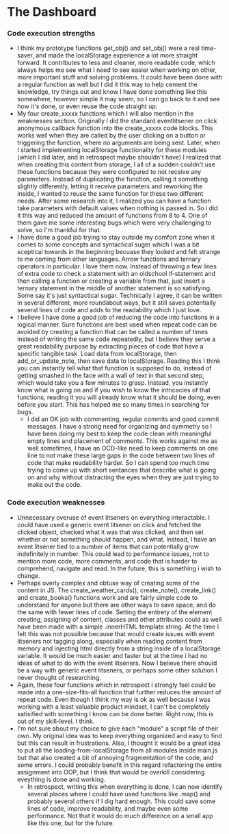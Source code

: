 # The Dashboard

### Code execution strengths

- I think my prototype functions get_obj() and set_obj() were a real time-saver, and
  made the localStorage experience a lot more straight forward. It contributes to
  less and cleaner, more readable code, which always helps me see what I need to see
  easier when working on other, more important stuff and solving problems. It could
  have been done with a regular function as well but I did it this way to help cement
  the knowledge, try things out and know I have done something like this somewhere,
  however simple it may seem, so I can go back to it and see how it's done, or even
  reuse the code straight up.
- My four create_xxxxx functions which I will also mention in the weaknesses section.
  Originally I did the standard eventlitsener on click anonymous callback function
  into the create_xxxxx code blocks. This works well when they are called by the user
  clicking on a button or triggering the function, where no arguments are being sent.
  Later, when I started implementing localStorage functionality for these modules
  (which I did later, and in retrospect maybe shouldn't have) I realized that when
  creating this content from storage, I all of a sudden couldn't use these functions
  because they were configured to not receive any parameters. Instead of duplicating
  the function, calling it something slightly differently, letting it receive
  parameters and reworking the inside, I wanted to reuse the same function for these
  two different needs. After some research into it, I realized you can have a function
  take parameters with default values when nothing is passed in. So i did it this
  way and reduced the amount of functions from 8 to 4. One of them gave me some
  interesting bugs which were very challenging to solve, so I'm thankful for that.
- I have done a good job trying to stay outside my comfort zone when it comes to
  some concepts and syntactical suger which I was a bit sceptical towards in the
  beginning becuase they looked and felt strange to me coming from other languages.
  Arrow functions and ternary operators in particular. I love them now. Instead of
  throwing a few lines of extra code to check a statement with an oldschool
  if-statement and then calling a function or creating a variable from that, just
  insert a ternary statement in the middle of another statement is so satisfying.
  Some say it's just syntactical sugar. Technically I agree, it can be written in
  several different, more roundabout ways, but it still saves potentially several
  lines of code and adds to the readability which I just love.
- I believe I have done a good job of reducing the code into functions in a
  logical manner. Sure functions are best used when repeat code can be avoided by
  creating a function that can be called a number of times instead of writing the
  same code repeatedly, but I believe they serve a great readability purpose by
  extracting pieces of code that have a specific tangible task. Load data from localStorage, then add_or_update_note, then save data to localStorage. Reading this
  I think you can instantly tell what that function is supposed to do, instead of
  getting smashed in the face with a wall of text in that second step, which would
  take you a few minutes to grasp. Instead, you instantly know what is going on and
  if you wish to know the intricacies of that functions, reading it you will already
  know what it should be doing, even before you start. This has helped me so many
  times in searching for bugs.
  - I did an OK job with commenting, regular commits and good commit messages.
    I have a strong need for organizing and symmetry so I have been doing my best to
    keep the code clean with meaningful empty lines and placement of comments. This
    works against me as well sometimes, I have an OCD-like need to keep comments on
    one line to not make these large gaps in the code between two lines of code that
    make readability harder. So I can spend too much time trying to come up with
    short sentances that describe what is going on and why without distracting the
    eyes when they are just trying to make out the code.

### Code execution weaknesses

- Unnecessary overuse of event litseners on everything interactable. I could have
  used a generic event litsener on click and fetched the clicked object, checked
  what it was that was clicked, and then set whether or not something should happen,
  and what. Instead, I have an event litsener tied to a number of items that can
  potentially grow indefinitely in number. This could lead to performance issues, not
  to mention more code, more comments, and code that is harder to comprehend, navigate
  and read. In the future, this is something i wish to change.
- Perhaps overly complex and obtuse way of creating some of the content in JS.
  The create_weather_cards(), create_note(), create_link() and create_books()
  functions work and are fairly simple code to understand for anyone but there are
  other ways to save space, and do the same with fewer lines of code. Setting the
  entirety of the element creating, assigning of content, classes and other attributes
  could as well have been made with a simple .innerHTML template string. At the time
  I felt this was not possible because that would create issues with event litseners
  not tagging along, especially when reading content from memory and injecting html
  directly from a string inside of a localStorage variable. It would be much easier
  and faster but at the time i had no ideas of what to do with the event litseners.
  Now I believe there should be a way with generic event litseners, or perhaps some
  other solution I never thought of researching.
- Again, these four functions which in retrospect I strongly feel could be made into
  a one-size-fits-all function that further reduces the amount of repeat code. Even
  though I think my way is ok as well because I was working with a least valuable
  product mindset, I can't be completely satisified with something I know can be done
  better. Right now, this is out of my skill-level. I think.
- I'm not sure about my choice to give each "module" a script file of their own. My
  original idea was to keep everything organized and easy to find but this can result
  in frustrations. Also, I thought it would be a great idea to put all the
  loading-from-localStorage from all modules inside main.js but that also created a
  bit of annoying fragmentation of the code, and some errors. I could probably benefit
  in this regard refactoring the entire assignment into OOP, but I think that would be
  overkill considering eveything is done and working.
  - In retrospect, writing this when everything is done, I can now identify several
    places where I could have used functions like .map() and probably several others
    if I dig hard enough. This could save some lines of code, improve readability, and
    maybe even some performance. Not that it would do much difference on a small app
    like this one, but for the future.
